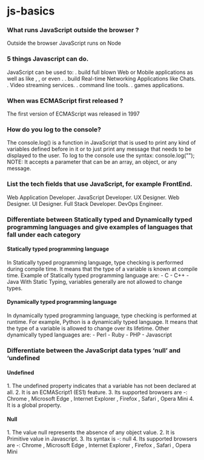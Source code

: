 # js-basics

<h3>What runs JavaScript outside the browser ?</h3>
Outside the browser JavaScript runs on Node

<h3>5 things Javascript can do.</h3>
JavaScript can be used to:
. build full blown Web or Mobile applications as well as  like , ,  or even .
. build Real-time Networking Applications like Chats.
. Video streaming services.
. command line tools.
. games applications.

<h3>When was ECMAScript first released ?</h3>
The first version of ECMAScript was released in 1997

<h3>How do you log to the console?</h3>
The console.log() is a function in JavaScript that is used to print any kind of variables defined before in it or to just print any message that needs to be displayed to the user.
To log to the console use the syntax:
console.log("");
NOTE: 
It accepts a parameter that can be an array, an object, or any message.


<h3>List the tech fields that use JavaScript, for example FrontEnd.</h3>
Web Application Developer.
JavaScript Developer. 
UX Designer.
Web Designer.
UI Designer. 
Full Stack Developer.
DevOps Engineer.

<h3>Differentiate between Statically typed and Dynamically typed programming languages and give examples of languages that fall under each category</h3>

<h4>Statically typed programming language</h4>
 In Statically typed programming language, type checking is performed during compile time. It means that the type of a variable is known at compile time.
 Example of Statically typed programming language are:
 - C
 - C++ 
 - Java 
With Static Typing, variables generally are not allowed to change types.

<h4>Dynamically typed programming language</h4>
In dynamically typed programming language, type checking is performed at runtime. For example, Python is a dynamically typed language. It means that the type of a variable is allowed to change over its lifetime. 
Other dynamically typed languages are:
- Perl 
- Ruby 
- PHP 
- Javascript

<h3> Differentiate between the JavaScript data types ‘null’ and ‘undefined&nbsp;</h3>
<h4>Undefined</h4>
1.	The undefined property indicates that a variable has not been declared at all.
2.	It is an ECMAScript1 (ES1) feature.
3.	Its supported browsers are -:
Chrome , Microsoft Edge , Internet Explorer , Firefox , Safari , Opera Mini
4.	It is a global property.

<h4>Null</h4>
1.  The value null represents the absence of any object value.
2.  It is Primitive value in Javascript.
3.  Its syntax is -:
null
4.  	Its supported browsers are -:
Chrome , Microsoft Edge , Internet Explorer , Firefox , Safari , Opera Mini

